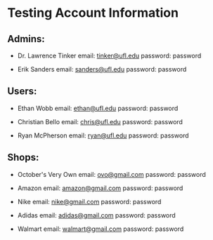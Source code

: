 # Testing Account Information

## Admins:

- Dr. Lawrence Tinker
  email: tinker@ufl.edu
  password: password

- Erik Sanders
  email: sanders@ufl.edu
  password: password

## Users:

- Ethan Wobb
  email: ethan@ufl.edu
  password: password

- Christian Bello
  email: chris@ufl.edu
  password: password

- Ryan McPherson
  email: ryan@ufl.edu
  password: password

## Shops:

- October's Very Own
  email: ovo@gmail.com
  password: password

- Amazon
  email: amazon@gmail.com
  password: password

- Nike
  email: nike@gmail.com
  password: password

- Adidas
  email: adidas@gmail.com
  password: password

- Walmart
  email: walmart@gmail.com
  password: password
